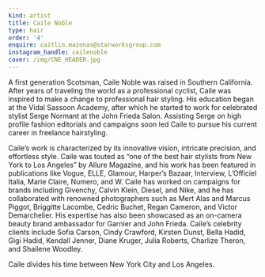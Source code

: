 ```yaml
---
kind: artist
title: Caile Noble
type: hair
order: '4'
enquire: caitlin.mazonas@starworksgroup.com
instagram_handle: cailenoble
cover: /img/CNE_HEADER.jpg
---
```

A first generation Scotsman, Caile Noble was raised in Southern California. After years of traveling the world as a professional cyclist, Caile was inspired to make a change to professional hair styling. His education began at the Vidal Sassoon Academy, after which he started to work for celebrated stylist Serge Normant at the John Frieda Salon. Assisting Serge on high profile fashion editorials and campaigns soon led Caile to pursue his current career in freelance hairstyling.

Caile’s work is characterized by its innovative vision, intricate precision, and effortless style. Caile was touted as “one of the best hair stylists from New York to Los Angeles” by Allure Magazine, and his work has been featured in publications like Vogue, ELLE, Glamour, Harper’s Bazaar, Interview, L’Officiel Italia, Marie Claire, Numero, and W. Caile has worked on campaigns for brands including Givenchy, Calvin Klein, Diesel, and Nike, and he has collaborated with renowned photographers such as Mert Alas and Marcus Piggot, Briggitte Lacombe, Cedric Buchet, Regan Cameron, and Victor Demarchelier. His expertise has also been showcased as an on-camera beauty brand ambassador for Garnier and John Frieda. Caile’s celebrity clients include Sofia Carson, Cindy Crawford, Kirsten Dunst, Bella Hadid, Gigi Hadid, Kendall Jenner, Diane Kruger, Julia Roberts, Charlize Theron, and Shailene Woodley.

Caile divides his time between New York City and Los Angeles.
